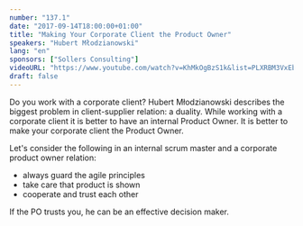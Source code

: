 ```yaml
---
number: "137.1"
date: "2017-09-14T18:00:00+01:00"
title: "Making Your Corporate Client the Product Owner"
speakers: "Hubert Młodzianowski"
lang: "en"
sponsors: ["Sollers Consulting"]
videoURL: "https://www.youtube.com/watch?v=KhMkOgBzS1k&list=PLXRBM3VxEbfPF2-ScvE03bQ6pNS-mli99&index=32"
draft: false
---
```


Do you work with a corporate client?
Hubert Młodzianowski describes the biggest problem in client-supplier relation: a duality.
While working with a corporate client it is better to have an internal Product Owner. It is better to make your corporate client the Product Owner. 

Let's consider the following in an internal scrum master and a corporate product owner relation:
  * always guard the agile principles
  * take care that product is shown
  * cooperate and trust each other

If the PO trusts you, he can be an effective decision maker.